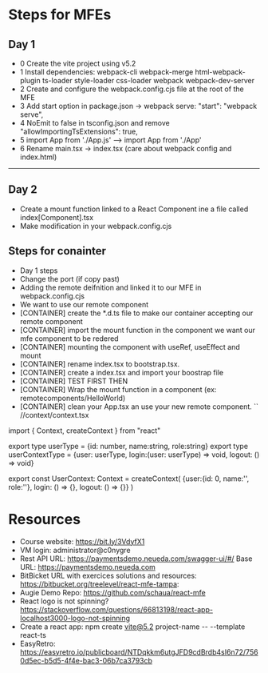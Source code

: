 
# Steps for MFEs
## Day 1
- 0 Create the vite project using v5.2 
- 1 Install dependencies: webpack-cli  webpack-merge html-webpack-plugin ts-loader style-loader css-loader webpack webpack-dev-server
- 2 Create and configure the webpack.config.cjs file at the root of the MFE
- 3 Add start option in package.json -> webpack serve:     "start": "webpack serve",
- 4 NoEmit to false in tsconfig.json and remove     "allowImportingTsExtensions": true,
- 5 import App from './App.js' --> import App from './App' 
- 6 Rename main.tsx -> index.tsx (care about webpack config and index.html)

-------

## Day 2
- Create a mount function linked to a React Component ine a file called index[Component].tsx
- Make modification in your webpack.config.cjs

## Steps for conainter
- Day 1 steps
- Change the port (if copy past)
- Adding the remote deifnition and linked it to our MFE in webpack.config.cjs
- We want to use our remote component
 - [CONTAINER] create the *.d.ts file to make our container accepting our remote component
 - [CONTAINER] import the mount function in the component we want our mfe component to be redered
 - [CONTAINER] mounting the component with useRef, useEffect and mount
 - [CONTAINER] rename index.tsx to bootstrap.tsx.
 - [CONTAINER] create a index.tsx and import your boostrap file
 - [CONTAINER] TEST FIRST THEN
 - [CONTAINER] Wrap the mount function in a component (ex: remotecomponents/HelloWorld)
 - [CONTAINER] clean your App.tsx an use your new remote component.
``
//context/context.tsx

import { Context, createContext } from "react"

export type userType = {id: number, name:string, role:string}
export type userContextType = {user: userType, login:(user: userType) => void, logout: () => void}

export const UserContext: Context<userContextType> = createContext<userContextType>(
    {user:{id: 0, name:'', role:''}, login: () => {}, logout: () => {}} )


# Resources 
- Course website: https://bit.ly/3VdyfX1
- VM login: administrator@c0nygre
- Rest API URL: https://paymentsdemo.neueda.com/swagger-ui/#/  Base URL: https://paymentsdemo.neueda.com
- BitBicket URL with exercices solutions and resources: https://bitbucket.org/treelevel/react-mfe-tampa:
- Augie Demo Repo: https://github.com/schaua/react-mfe
- React logo is not spinning? https://stackoverflow.com/questions/66813198/react-app-localhost3000-logo-not-spinning
- Create a react app: npm create vite@5.2 project-name -- --template react-ts
- EasyRetro: https://easyretro.io/publicboard/NTDqkkm6utgJFD9cdBrdb4sI6n72/7560d5ec-b5d5-4f4e-bac3-06b7ca3793cb





